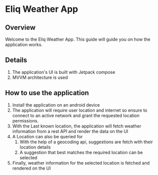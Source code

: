 # Eliq Weather App
## Overview
Welcome to the Eliq Weather App. This guide will guide you on how the application works.

## Details
1. The application's UI is built with Jetpack compose
2. MVVM architecture is used

## How to use the application
1. Install the application on an android device
2. The application will require user location and internet so ensure to connect to an active network and grant the requested location permissions.
3. With the Last known location, the application will fetch weather information from a rest API and render the data on the UI
4. A Location can also be queried for
   1. With the help of a geocoding api, suggestions are fetch with their location details
   2. A suggestion that best matches the required location can be selected
5. Finally, weather information for the selected location is fetched and rendered on the UI